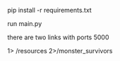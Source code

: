 pip install -r requirements.txt
  

run main.py

there are two links with ports 5000


1> /resources
2>/monster_survivors